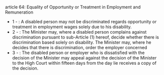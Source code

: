 article 64: Equality of Opportunity or Treatment in Employment and Remuneration

<ul>
			<li>1 - : A disabled person may not be discriminated regards opportunity or treatment in employment wages solely due to his disability.<ul>
			</ul></li>			<li>2 - : The Minister may, where a disabled person complains against discrimination pursuant to sub-Article (1) hereof, decide whether there is discrimination based solely on disability. The Minister may, where he decides that there is discrimination, order the employer concerned<ul>
			</ul></li>			<li>3 - : The disabled person or employer who is dissatisfied with the decision of the Minister may appeal against the decision of the Minister to the High Court within fifteen days from the day lie receives a copy of the decision.<ul>
			</ul></li></ul>
